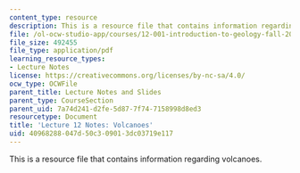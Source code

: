 ```yaml
---
content_type: resource
description: This is a resource file that contains information regarding volcanoes.
file: /ol-ocw-studio-app/courses/12-001-introduction-to-geology-fall-2013/40968288047d50c309013dc03719e117_MIT12_001F13_Lec12Notes.pdf
file_size: 492455
file_type: application/pdf
learning_resource_types:
- Lecture Notes
license: https://creativecommons.org/licenses/by-nc-sa/4.0/
ocw_type: OCWFile
parent_title: Lecture Notes and Slides
parent_type: CourseSection
parent_uid: 7a74d241-d2fe-5d87-7f74-7158998d8ed3
resourcetype: Document
title: 'Lecture 12 Notes: Volcanoes'
uid: 40968288-047d-50c3-0901-3dc03719e117
---
```

This is a resource file that contains information regarding volcanoes.
